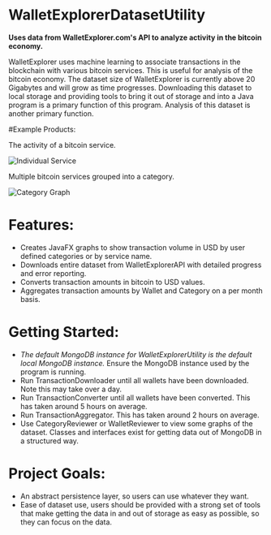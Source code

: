 # WalletExplorerDatasetUtility
**Uses data from WalletExplorer.com's API to analyze activity in the bitcoin economy.** 

WalletExplorer uses machine learning to associate transactions in the blockchain with various bitcoin services. This is useful for analysis of the bitcoin economy. The dataset size of WalletExplorer is currently above 20 Gigabytes and will grow as time progresses. Downloading this dataset to local storage and providing tools to bring it out of storage and into a Java program is a primary function of this program. Analysis of this dataset is another primary function. 

#Example Products: 

The activity of a bitcoin service. 

![Individual Service](http://i.imgur.com/Y045Wjw.png)

Multiple bitcoin services grouped into a category.

![Category Graph](http://i.imgur.com/IXWtg2c.png)

# Features: 
* Creates JavaFX graphs to show transaction volume in USD by user defined categories or by service name. 
* Downloads entire dataset from WalletExplorerAPI with detailed progress and error reporting. 
* Converts transaction amounts in bitcoin to USD values.
* Aggregates transaction amounts by Wallet and Category on a per month basis. 

# Getting Started: 
* *The default MongoDB instance for WalletExplorerUtility is the default local MongoDB instance.* Ensure the MongoDB instance used by the program is running. 
* Run TransactionDownloader until all wallets have been downloaded. Note this may take over a day. 
* Run TransactionConverter until all wallets have been converted. This has taken around 5 hours on average. 
* Run TransactionAggregator. This has taken around 2 hours on average. 
* Use CategoryReviewer or WalletReviewer to view some graphs of the dataset. Classes and interfaces exist for getting data out of MongoDB in a structured way. 

# Project Goals: 
* An abstract persistence layer, so users can use whatever they want. 
* Ease of dataset use, users should be provided with a strong set of tools that make getting the data in and out of storage as easy as possible, so they can focus on the data. 

